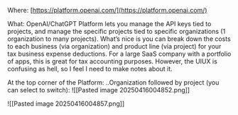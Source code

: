 
Where: [https://platform.openai.com/](https://platform.openai.com/)  

What: OpenAI/ChatGPT Platform lets you manage the API keys tied to projects, and manage the specific projects tied to specific organizations (1 organization to many projects). What’s nice is you can break down the costs to each business (via organization) and product line (via project) for your tax business expense deductions. For a large SaaS company with a portfolio of apps, this is great for tax accounting purposes. However, the UIUX is confusing as hell, so I feel I need to make notes about it.

At the top corner of the Platform:
..Organization followed by project (you can select to switch):
![[Pasted image 20250416004852.png]]

![[Pasted image 20250416004857.png]]